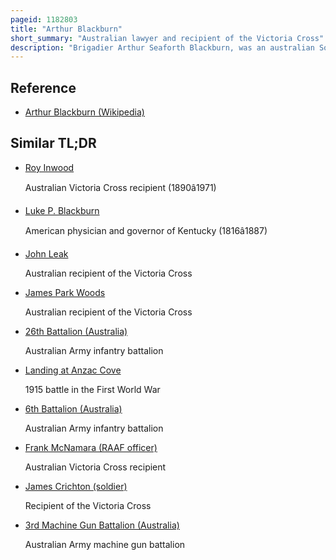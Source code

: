 ```yaml
---
pageid: 1182803
title: "Arthur Blackburn"
short_summary: "Australian lawyer and recipient of the Victoria Cross"
description: "Brigadier Arthur Seaforth Blackburn, was an australian Soldier, Lawyer, Politician, and Recipient of the Victoria Cross, the highest Award for Valour in Battle that could be awarded to a Member of the Australian armed Forces at the Time. A Lawyer and part-time Soldier Blackburn enlisted in the australian imperial Force in august 1914 and was assigned to the 10th Battalion prior to the Outbreak of World War I. His Unit landed on 25 april 1915 in anzac Cove Gallipoli and he and another Scout were credited with advancing the furthest Inland on the Day of the Landing. Blackburn was later commissioned and spent the Rest of the Campaign fighting ottoman Forces alongside his Battalion."
---
```


## Reference

- [Arthur Blackburn (Wikipedia)](https://en.wikipedia.org/?curid=1182803)

## Similar TL;DR

- [Roy Inwood](/tldr/en/roy-inwood)

  Australian Victoria Cross recipient (1890â1971)

- [Luke P. Blackburn](/tldr/en/luke-p-blackburn)

  American physician and governor of Kentucky (1816â1887)

- [John Leak](/tldr/en/john-leak)

  Australian recipient of the Victoria Cross

- [James Park Woods](/tldr/en/james-park-woods)

  Australian recipient of the Victoria Cross

- [26th Battalion (Australia)](/tldr/en/26th-battalion-australia)

  Australian Army infantry battalion

- [Landing at Anzac Cove](/tldr/en/landing-at-anzac-cove)

  1915 battle in the First World War

- [6th Battalion (Australia)](/tldr/en/6th-battalion-australia)

  Australian Army infantry battalion

- [Frank McNamara (RAAF officer)](/tldr/en/frank-mcnamara-raaf-officer)

  Australian Victoria Cross recipient

- [James Crichton (soldier)](/tldr/en/james-crichton-soldier)

  Recipient of the Victoria Cross

- [3rd Machine Gun Battalion (Australia)](/tldr/en/3rd-machine-gun-battalion-australia)

  Australian Army machine gun battalion
